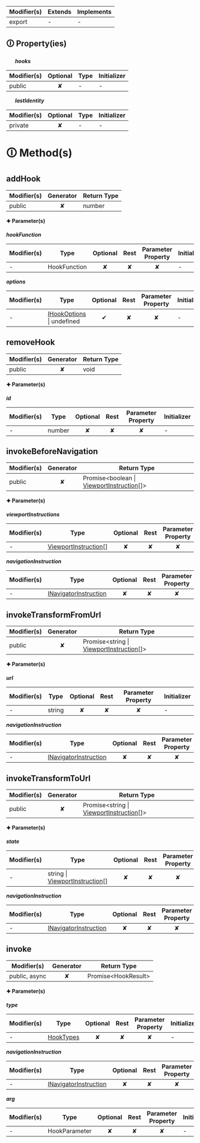 | Modifier(s)                            | Extends                      | Implements                                    |
|----------------------------------------|------------------------------|-----------------------------------------------|
| export | - | - |

## &#128712; Property(ies)

&nbsp;&nbsp;&nbsp;&nbsp;&nbsp; _**hooks**_

| Modifier(s)                               | Optional                           | Type                        | Initializer                       |
|-------------------------------------------|:----------------------------------:|-----------------------------|-----------------------------------|
| public | ✘ | - | - |

&nbsp;&nbsp;&nbsp;&nbsp;&nbsp; _**lastIdentity**_

| Modifier(s)                               | Optional                           | Type                        | Initializer                       |
|-------------------------------------------|:----------------------------------:|-----------------------------|-----------------------------------|
| private | ✘ | - | - |

# &#128712; Method(s)

## addHook

| Modifier(s)                              | Generator                          | Return Type                       |
|------------------------------------------|:----------------------------------:|-----------------------------------|
| public | ✘ | number |

**&#128966; Parameter(s)**

_**hookFunction**_

| Modifier(s)                              | Type                        | Optional                           | Rest                          | Parameter Property                          | Initializer                       |
|------------------------------------------|-----------------------------|:----------------------------------:|:-----------------------------:|:-------------------------------------------:|-----------------------------------|
| - | HookFunction | ✘  | ✘ | ✘ | - |

_**options**_

| Modifier(s)                              | Type                        | Optional                           | Rest                          | Parameter Property                          | Initializer                       |
|------------------------------------------|-----------------------------|:----------------------------------:|:-----------------------------:|:-------------------------------------------:|-----------------------------------|
| - | [IHookOptions](https://hamedfathi.gitbook.io/aurelia-2-doc-api/router/interface/hook-manager/ihookoptions) &#124; undefined | ✔  | ✘ | ✘ | - |

## removeHook

| Modifier(s)                              | Generator                          | Return Type                       |
|------------------------------------------|:----------------------------------:|-----------------------------------|
| public | ✘ | void |

**&#128966; Parameter(s)**

_**id**_

| Modifier(s)                              | Type                        | Optional                           | Rest                          | Parameter Property                          | Initializer                       |
|------------------------------------------|-----------------------------|:----------------------------------:|:-----------------------------:|:-------------------------------------------:|-----------------------------------|
| - | number | ✘  | ✘ | ✘ | - |

## invokeBeforeNavigation

| Modifier(s)                              | Generator                          | Return Type                       |
|------------------------------------------|:----------------------------------:|-----------------------------------|
| public | ✘ | Promise&lt;boolean &#124; [ViewportInstruction](https://hamedfathi.gitbook.io/aurelia-2-doc-api/router/class/viewport-instruction/viewportinstruction)[]&gt; |

**&#128966; Parameter(s)**

_**viewportInstructions**_

| Modifier(s)                              | Type                        | Optional                           | Rest                          | Parameter Property                          | Initializer                       |
|------------------------------------------|-----------------------------|:----------------------------------:|:-----------------------------:|:-------------------------------------------:|-----------------------------------|
| - | [ViewportInstruction](https://hamedfathi.gitbook.io/aurelia-2-doc-api/router/class/viewport-instruction/viewportinstruction)[] | ✘  | ✘ | ✘ | - |

_**navigationInstruction**_

| Modifier(s)                              | Type                        | Optional                           | Rest                          | Parameter Property                          | Initializer                       |
|------------------------------------------|-----------------------------|:----------------------------------:|:-----------------------------:|:-------------------------------------------:|-----------------------------------|
| - | [INavigatorInstruction](https://hamedfathi.gitbook.io/aurelia-2-doc-api/router/interface/interfaces/inavigatorinstruction) | ✘  | ✘ | ✘ | - |

## invokeTransformFromUrl

| Modifier(s)                              | Generator                          | Return Type                       |
|------------------------------------------|:----------------------------------:|-----------------------------------|
| public | ✘ | Promise&lt;string &#124; [ViewportInstruction](https://hamedfathi.gitbook.io/aurelia-2-doc-api/router/class/viewport-instruction/viewportinstruction)[]&gt; |

**&#128966; Parameter(s)**

_**url**_

| Modifier(s)                              | Type                        | Optional                           | Rest                          | Parameter Property                          | Initializer                       |
|------------------------------------------|-----------------------------|:----------------------------------:|:-----------------------------:|:-------------------------------------------:|-----------------------------------|
| - | string | ✘  | ✘ | ✘ | - |

_**navigationInstruction**_

| Modifier(s)                              | Type                        | Optional                           | Rest                          | Parameter Property                          | Initializer                       |
|------------------------------------------|-----------------------------|:----------------------------------:|:-----------------------------:|:-------------------------------------------:|-----------------------------------|
| - | [INavigatorInstruction](https://hamedfathi.gitbook.io/aurelia-2-doc-api/router/interface/interfaces/inavigatorinstruction) | ✘  | ✘ | ✘ | - |

## invokeTransformToUrl

| Modifier(s)                              | Generator                          | Return Type                       |
|------------------------------------------|:----------------------------------:|-----------------------------------|
| public | ✘ | Promise&lt;string &#124; [ViewportInstruction](https://hamedfathi.gitbook.io/aurelia-2-doc-api/router/class/viewport-instruction/viewportinstruction)[]&gt; |

**&#128966; Parameter(s)**

_**state**_

| Modifier(s)                              | Type                        | Optional                           | Rest                          | Parameter Property                          | Initializer                       |
|------------------------------------------|-----------------------------|:----------------------------------:|:-----------------------------:|:-------------------------------------------:|-----------------------------------|
| - | string &#124; [ViewportInstruction](https://hamedfathi.gitbook.io/aurelia-2-doc-api/router/class/viewport-instruction/viewportinstruction)[] | ✘  | ✘ | ✘ | - |

_**navigationInstruction**_

| Modifier(s)                              | Type                        | Optional                           | Rest                          | Parameter Property                          | Initializer                       |
|------------------------------------------|-----------------------------|:----------------------------------:|:-----------------------------:|:-------------------------------------------:|-----------------------------------|
| - | [INavigatorInstruction](https://hamedfathi.gitbook.io/aurelia-2-doc-api/router/interface/interfaces/inavigatorinstruction) | ✘  | ✘ | ✘ | - |

## invoke

| Modifier(s)                              | Generator                          | Return Type                       |
|------------------------------------------|:----------------------------------:|-----------------------------------|
| public, async | ✘ | Promise&lt;HookResult&gt; |

**&#128966; Parameter(s)**

_**type**_

| Modifier(s)                              | Type                        | Optional                           | Rest                          | Parameter Property                          | Initializer                       |
|------------------------------------------|-----------------------------|:----------------------------------:|:-----------------------------:|:-------------------------------------------:|-----------------------------------|
| - | [HookTypes](https://hamedfathi.gitbook.io/aurelia-2-doc-api/router/enum/hook-manager/hooktypes) | ✘  | ✘ | ✘ | - |

_**navigationInstruction**_

| Modifier(s)                              | Type                        | Optional                           | Rest                          | Parameter Property                          | Initializer                       |
|------------------------------------------|-----------------------------|:----------------------------------:|:-----------------------------:|:-------------------------------------------:|-----------------------------------|
| - | [INavigatorInstruction](https://hamedfathi.gitbook.io/aurelia-2-doc-api/router/interface/interfaces/inavigatorinstruction) | ✘  | ✘ | ✘ | - |

_**arg**_

| Modifier(s)                              | Type                        | Optional                           | Rest                          | Parameter Property                          | Initializer                       |
|------------------------------------------|-----------------------------|:----------------------------------:|:-----------------------------:|:-------------------------------------------:|-----------------------------------|
| - | HookParameter | ✘  | ✘ | ✘ | - |